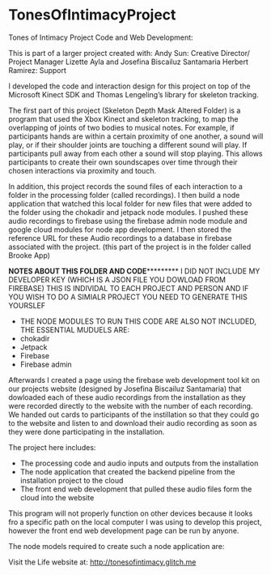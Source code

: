 # TonesOfIntimacyProject
Tones of Intimacy Project Code and Web Development: 

This is part of a larger project created with: 
Andy Sun: Creative Director/ Project Manager 
Lizette Ayla and Josefina Biscailuz Santamaria
Herbert Ramirez: Support 

I developed the code  and interaction design for this project on top of the Microsoft Kinect SDK and Thomas Lengeling’s library for skeleton tracking. 

The first part of this project (Skeleton Depth Mask Altered Folder) is a program that used  the Xbox Kinect and skeleton tracking,  to map the overlapping of joints of two bodies to musical notes. For example, if participants hands are within a certain proximity of one another, a  sound will play, or if their shoulder joints are touching a different sound will play. If participants pull away from each other a sound will stop playing. This allows participants to create their own soundscapes over time through their chosen interactions via proximity and touch. 

In addition, this project records the sound files of each interaction to a folder in the processing folder (called recordings). I then build a node application that watched this local folder for new files that were added to the folder using the chokadir and jetpack node modules. I pushed these audio recordings to firebase using the firebase admin node module and google cloud modules for node app development. I then stored the reference URL for these Audio recordings to a database in firebase associated with the project. (this part of the project is in the folder called Brooke App)

**********NOTES ABOUT THIS FOLDER AND CODE*******************
I DID NOT INCLUDE MY DEVELOPER KEY (WHICH IS A JSON FILE YOU DOWLOAD FROM FIREBASE) THIS IS INDIVIDAL TO EACH PROJECT AND PERSON AND IF YOU WISH TO DO A SIMIALR PROJECT YOU NEED TO GENERATE THIS YOURSLEF 
- THE NODE MODULES TO RUN THIS CODE ARE ALSO NOT INCLUDED, THE ESSENTIAL MUDUELS ARE: 
- chokadir 
- Jetpack
- Firebase 
- Firebase admin 


Afterwards I created a page using the firebase web development tool kit on our projects website (designed by Josefina Biscailuz Santamaria) that dowloaded each of these audio recordings from the installation as they were recorded directly to the website with the number of each recording. We handed out cards to participants of the instillation so that they could go to the website and listen to and download their audio recording as soon as they were done participating in the installation. 

The project here includes: 
- The processing code and audio inputs and outputs from the installation 
- The node application that created the backend pipeline from the installation project to the cloud 
- The front end web development that pulled these audio files form the cloud into the website

This program will not properly function on other devices because it looks fro a specific path on the local computer I was using to develop this project, however the front end web development page can be run by anyone. 

The node models required to create such a node application are: 


Visit the Life website at: http://tonesofintimacy.glitch.me

